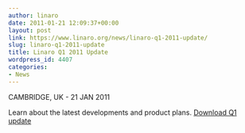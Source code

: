 ```yaml
---
author: linaro
date: 2011-01-21 12:09:37+00:00
layout: post
link: https://www.linaro.org/news/linaro-q1-2011-update/
slug: linaro-q1-2011-update
title: Linaro Q1 2011 Update
wordpress_id: 4407
categories:
- News
---
```

CAMBRIDGE, UK - 21 JAN 2011

Learn about the latest developments and product plans. [Download Q1 update](/resources/)

